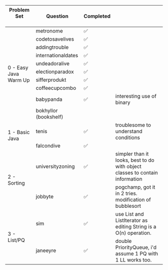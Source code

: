 <table>
<thead>
  <tr>
    <th>Problem Set<br><br></th>
    <th>Question</th>
    <th>Completed</th>
    <th></th>
  </tr>
</thead>
<tbody>
  <tr>
    <td rowspan="10">0 - Easy Java Warm Up</td>
    <td>metronome</td>
    <td>✅</td>
    <td></td>
  </tr>
  <tr>
    <td>codetosavelives</td>
    <td>✅</td>
    <td></td>
  </tr>
  <tr>
    <td>addingtrouble</td>
    <td>✅</td>
    <td></td>
  </tr>
  <tr>
    <td>internationaldates</td>
    <td>✅</td>
    <td></td>
  </tr>
  <tr>
    <td>undeadoralive</td>
    <td>✅</td>
    <td></td>
  </tr>
  <tr>
    <td>electionparadox</td>
    <td>✅</td>
    <td></td>
  </tr>
  <tr>
    <td>sifferprodukt</td>
    <td>✅</td>
    <td></td>
  </tr>
  <tr>
    <td>coffeecupcombo</td>
    <td>✅</td>
    <td></td>
  </tr>
  <tr>
    <td>babypanda</td>
    <td>✅</td>
    <td>interesting use of binary<br></td>
  </tr>
  <tr>
    <td>bokhyllor (bookshelf)</td>
    <td></td>
    <td></td>
  </tr>
  <tr>
    <td rowspan="2">1 - Basic Java</td>
    <td>tenis</td>
    <td>✅</td>
    <td>troublesome to understand conditions</td>
  </tr>
  <tr>
    <td>falcondive</td>
    <td>✅</td>
    <td></td>
  </tr>
  <tr>
    <td rowspan="2">2 - Sorting</td>
    <td>universityzoning</td>
    <td>✅</td>
    <td>simpler than it looks, best to do with object classes to contain information</td>
  </tr>
  <tr>
    <td>jobbyte</td>
    <td>✅</td>
    <td>pogchamp, got it in 2 tries.<br>modification of bubblesort<br></td>
  </tr>
  <tr>
    <td rowspan="2">3 - List/PQ<br></td>
    <td>sim</td>
    <td>✅</td>
    <td>use List and ListIterator as editing String is a O(n) operation.</td>
  </tr>
  <tr>
    <td>janeeyre</td>
    <td>✅</td>
    <td>double PriorityQueue, i'd assume 1 PQ with 1 LL works too.</td>
  </tr>
</tbody>
</table>

